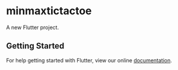 # minmaxtictactoe

A new Flutter project.

## Getting Started

For help getting started with Flutter, view our online
[documentation](https://flutter.io/).
